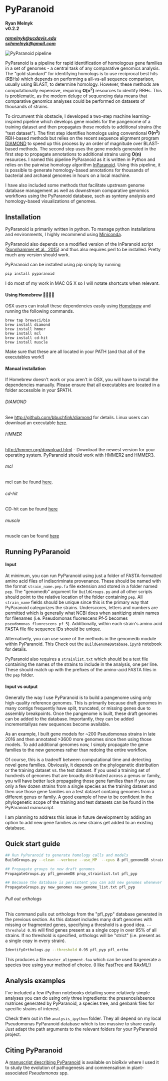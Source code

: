 # PyParanoid

**Ryan Melnyk**   
**v0.2.2**

***ramelnyk@ucdavis.edu***  
***schmelnyk@gmail.com***

![PyParanoid pipeline](src/pipeline.png "PyParanoid pipeline")

PyParanoid is a pipeline for rapid identification of homologous gene families in a set of genomes - a central task of any comparative genomics analysis. The "gold standard" for identifying homologs is to use reciprocal best hits (RBHs) which depends on performing a all-vs-all sequence comparison, usually using BLAST, to determine homology.  However, these methods are computationally expensive, requiring **O(n<sup>2</sup>)** resources to identify RBHs. This is problematic, as the modern deluge of sequencing data means that comparative genomics analyses could be performed on datasets of thousands of strains.

To circumvent this obstacle, I developed a two-step machine learning-inspired pipeline which develops gene models for the pangenome of a training dataset and then propagates those models to additional strains (the "test dataset").  The first step identifies homologs using conventional **O(n<sup>2</sup>)** RBH-based methods but relies on the recent sequence alignment program [DIAMOND](http://github.com/bbuchfink/diamond) to speed up this process by an order of magnitude over BLAST-based methods.  The second step uses the gene models generated in the first step to propagate annotations to additional strains using **O(n)** resources. I named this pipeline PyParanoid as it is written in Python and relies on the pairwise homology algorithm [InParanoid](http://inparanoid.sbc.su.se/cgi-bin/faq.cgi). Using this pipeline, it is possible to generate homology-based annotations for thousands of bacterial and archaeal genomes in hours on a local machine.

I have also included some methods that facilitate upstream genome database management as well as downstream comparative genomics workflows using the PyParanoid database, such as synteny analysis and homology-based visualizations of genomes.

## Installation

PyParanoid is primarily written in python.  To manage python installations and environments, I highly recommend using [Miniconda](https://conda.io/miniconda.html).

PyParanoid also depends on a modified version of the InParanoid script ([Sonnhammer et al., 2015](http://inparanoid.sbc.su.se/cgi-bin/faq.cgi)) and thus also requires perl to be installed. Pretty much any version should work.

PyParanoid can be installed using pip simply by running

```bash
pip install pyparanoid
```

I do most of my work in MAC OS X so I will notate shortcuts when relevant.

#### Using Homebrew :beer::beers::beers::beer:

OSX users can install these dependencies easily using [Homebrew](https://brew.sh/) and running the following commands.

```
brew tap brewsci/bio
brew install diamond
brew install hmmer
brew install mcl
brew install cd-hit
brew install muscle
```

Make sure that these are all located in your PATH (and that all of the executables work!)

#### Manual installation

If Homebrew doesn't work or you aren't in OSX, you will have to install the dependencies manually. Please ensure that all executables are located in a folder accessible in your $PATH.

###### DIAMOND
See http://github.com/bbuchfink/diamond for details.  Linux users can download an executable [here](https://github.com/bbuchfink/diamond/releases).

###### HMMER
http://hmmer.org/download.html - Download the newest version for your operating system.  PyParanoid should work with HMMER2 and HMMER3.

###### mcl
mcl can be found [here](https://www.micans.org/mcl/index.html?sec_software).

###### cd-hit
CD-hit can be found [here](http://weizhongli-lab.org/cd-hit/)

###### muscle
muscle can be found [here](http://www.drive5.com/muscle/)

## Running PyParanoid


#### Input

At minimum, you can run PyParanoid using just a folder of FASTA-formatted amino acid files of indiscriminate provenance.  These should be named with the format ```strain_name.pep.fa``` file extension and stored in a folder named ```pep```.  The "genomedb" argument for ```BuildGroups.py``` and all other scripts should point to the relative location of the folder containing ```pep```. All ```strain_name``` fields should be unique since this is the primary way that PyParanoid categorizes the strains. Underscores, letters and numbers are permitted which is generally what NCBI does when sanitizing strain names for filenames (i.e. Pseudomonas fluorescens Pf-5 becomes ```pseudomonas_fluorescens_pf_5```).  Additionally, within each strain's amino acid FASTA file file sequence IDs should be unique.

Alternatively, you can use some of the methods in the genomedb module within PyParanoid. This Check out the ```BuildGenomeDatabase.ipynb``` notebook for details.

PyParanoid also requires a ```strainlist.txt``` which should be a text file containing the names of the strains to include in the analysis, one per line.  These should match up with the prefixes of the amino-acid FASTA files in the ```pep``` folder.

#### Input vs output

Generally the way I use PyParanoid is to build a pangenome using only high-quality reference genomes.  This is primarily because draft genomes in many contigs frequently have split, truncated, or missing genes due to assembly breakpoints.  Once the pangenome is built, these draft genomes can be added to the database.  Importantly, they can be added incrementallyas new sequences become available.

As an example, I built gene models for ~200 Pseudomonas strains in late 2016 and then annotated >3600 more genomes since then using those models.  To add additional genomes now, I simply propagate the gene families to the new genomes rather than redoing the entire workflow.

Of course, this is a tradeoff between computational time and detecting novel gene families.  Obviously, it depends on the phylogenetic distribution or the training dataset vs. the test dataset.  If you used a training set of hundreds of genomes that are broadly distributed across a genus or family, you will have better luck propagating those gene families than if you use only a few dozen strains from a single species as the training dataset and then use those gene families on a test dataset containg genomes from a different genus or family. A good example of how to be confident in the phylogenetic scope of the training and test datasets can be found in the PyParanoid manuscript.

 I am planning to address this issue in future development by adding an option to add new gene families as new strains get added to an existing database.

## Quick start guide

```bash
## Run PyParanoid to generate homology calls and models
BuildGroups.py --clean --verbose --use_MP  --cpus 8 pfl_genomeDB strainlist.txt pfl_pyp

## Propagate groups to new draft genomes
PropagateGroups.py pfl_genomeDB prop_strainlist.txt pfl_pyp

## Because the database is persistent you can add new genomes whenever you want.
PropagateGroups.py new_genomes new_genome_list.txt pfl_pyp
```

###### Pull out orthologs

This command pulls out orthologs from the "pfl_pyp" database generated in the previous section. As this dataset includes many draft genomes with missing or fragmented genes, specifying a threshold is a good idea. ```--threshold 0.95``` will find genes present as a single copy in over 95% of all strains. If no threshold is specified, orthologs will be "strict" (i.e. present as a single copy in every strain).

```bash
IdentifyOrthologs.py --threshold 0.95 pfl_pyp pfl_ortho
```

This produces a file ```master_alignment.faa``` which can be used to generate a species tree using your method of choice. (I like FastTree and RAxML!)

## Analysis examples

I've included a few iPython notebooks detailing some relatively simple analyses you can do using only three ingredients: the presence/absence matrices generated by PyParanoid, a species tree, and genbank files for specific strains of interest.

Check them out in the ```analysis_ipython``` folder.  They all depend on my local Pseudomonas PyParanoid database which is too massive to share easily. Just adapt the path arguments to the relevant folders for your PyParanoid project.


## Citing PyParanoid

A [manuscript describing PyParanoid](https://www.biorxiv.org/content/early/2018/06/12/345488) is available on bioRxiv where I used it to study the evolution of pathogenesis and commensalism in plant-associated *Pseudomonas* spp.
